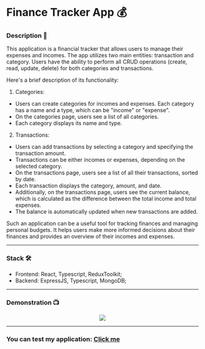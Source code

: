 # Finance Tracker App :moneybag:

### Description :scroll:

This application is a financial tracker that allows users to manage their expenses and incomes. The app utilizes two main entities: transaction and category. Users have the ability to perform all CRUD operations (create, read, update, delete) for both categories and transactions.

Here's a brief description of its functionality:

1. Categories:

- Users can create categories for incomes and expenses. Each category has a name and a type, which can be "income" or "expense".
- On the categories page, users see a list of all categories.
- Each category displays its name and type.

2. Transactions:

- Users can add transactions by selecting a category and specifying the transaction amount.
- Transactions can be either incomes or expenses, depending on the selected category.
- On the transactions page, users see a list of all their transactions, sorted by date.
- Each transaction displays the category, amount, and date.
- Additionally, on the transactions page, users see the current balance, which is calculated as the difference between the total income and total expenses.
- The balance is automatically updated when new transactions are added.

Such an application can be a useful tool for tracking finances and managing personal budgets. It helps users make more informed decisions about their finances and provides an overview of their incomes and expenses.

---

### Stack 🛠️
- Frontend: React, Typescript, ReduxToolkit;
- Backend: ExpressJS, Typescript, MongoDB; 

---

### Demonstration :tv:
<div align="center">
  <img src="https://media.giphy.com/media/Rh4HIqbK86ynObGGYj/giphy.gif" />
</div>

---

### You can test my application: <a href="https://finance-tracker-frontend-puce.vercel.app/" target="_blank">Click me</a>




